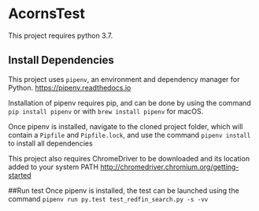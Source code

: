 # AcornsTest

This project requires python 3.7.

## Install Dependencies

This project uses `pipenv`, an environment and dependency manager for Python.
https://pipenv.readthedocs.io

Installation of pipenv requires pip, and can be done by using the command `pip install pipenv` or with `brew install pipenv` for macOS.

Once pipenv is installed, navigate to the cloned project folder, which will contain a `Pipfile` and `Pipfile.lock`, and use the command `pipenv install` to install all dependencies

This project also requires ChromeDriver to be downloaded and its location added to your system PATH
http://chromedriver.chromium.org/getting-started

##Run test
Once pipenv is installed, the test can be launched using the command `pipenv run py.test test_redfin_search.py -s -vv`
